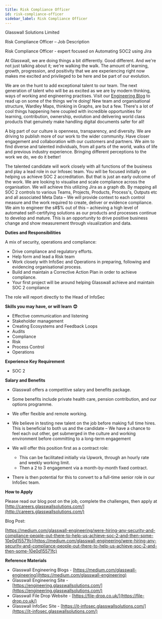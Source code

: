 ```yaml
---
title: Risk Compliance Officer
id: risk-compliance-officer
sidebar_label: Risk Compliance Officer
---
```


Glasswall Solutions Limited

Risk Compliance Officer – Job Description

Risk Compliance Officer - expert focused on Automating SOC2 using Jira

At Glasswall, we are doing things a bit differently. Good different. And we&#39;re not just talking about it; we&#39;re walking the walk. The amount of learning, growth, progression, and positivity that we are experiencing right now makes me excited and privileged to be here and be part of our evolution.

We are on the hunt to add exceptional talent to our team. The next generation of talent who will be as excited as we are by modern thinking, ways of working and engineering practises. Visit our [Engineering Blog](https://medium.com/glasswall-engineering) to read up on some of the things we&#39;re doing! New team and organisational structure, Wardley Maps, thinking in Graphs, are but a few. There&#39;s a lot of cool things happening here coupled with incredible opportunities for learning, contribution, ownership, evolution and delivering world class products that genuinely make handling digital documents safer for all!

A big part of our culture is openness, transparency, and diversity. We are driving to publish more of our work to the wider community. Have closer engagement and collaboration with our customers and partners. We aim to find diverse and talented individuals, from all parts of the world, walks of life and previous industry experience. Bringing different perceptions to the work we do, we do it better!

The talented candidate will work closely with all functions of the business and play a lead role in our Infosec team. You will be focused initially on helping us achieve SOC 2 accreditation. But that is just an early outcome of the work. We are looking to visualise and scale compliance across the organisation. We will achieve this utilizing Jira as a graph db. By mapping all SOC 2 controls to various Teams, Projects, Products, Process&#39;s, Outputs etc and all associated Meta Data – We will provide context to each control measure and the work required to create, deliver or evidence compliance. We aim to engineer the s#$% out of this – achieving a high level of automated self-certifying solutions as our products and processes continue to develop and mature. This is an opportunity to drive positive business change and show measurement through visualization and data.

**Duties and Responsibilities**

A mix of security, operations and compliance:

- Drive compliance and regulatory efforts.
- Help form and lead a Risk team
- Work closely with InfoSec and Operations in preparing, following and evidencing organisational process.
- Build and maintain a Corrective Action Plan in order to achieve compliance.
- Your first project will be around helping Glasswall achieve and maintain SOC 2 compliance

The role will report directly to the Head of InfoSec

**Skills you may have, or will learn**  **😊**

- Effective communication and listening
- Stakeholder management
- Creating Ecosystems and Feedback Loops
- Audits
- Compliance
- Risk
- Process Control
- Operations

**Experience Key Requirement**

- SOC 2

**Salary and Benefits**

- Glasswall offers a competitive salary and benefits package.
- Some benefits include private health care, pension contribution, and our options programme.
- We offer flexible and remote working.

- We believe in testing new talent on the job before making full time hires. This is beneficial to both us and the candidate – We have a chance to feel each out other, get submerged in the culture and working environment before committing to a long-term engagement
- We will offer this position first as a contract role:
  - This can be facilitated initially via Upwork, through an hourly rate and weekly working limit.
  - Then a 2 to 3 engagement via a month-by-month fixed contract.
- There is then potential for this to convert to a full-time senior role in our InfoSec team.

**How to Apply**

Please read our blog post on the job, complete the challenges, then apply at [http://careers.glasswallsolutions.com/](http://careers.glasswallsolutions.com/)

Blog Post:

[https://medium.com/glasswall-engineering/were-hiring-any-security-and-compliance-people-out-there-to-help-us-achieve-soc-2-and-then-some-10e0d15571fc](https://medium.com/glasswall-engineering/were-hiring-any-security-and-compliance-people-out-there-to-help-us-achieve-soc-2-and-then-some-10e0d15571fc)

**Reference Materials**

- Glasswall Engineering Blogs - [https://medium.com/glasswall-engineering](https://medium.com/glasswall-engineering)
- Glasswall Engineering Site - [https://engineering.glasswallsolutions.com/](https://engineering.glasswallsolutions.com/)
- Glasswall File Drop Website - [https://file-drop.co.uk/](https://file-drop.co.uk/)
- Glasswall InfoSec Site - [https://it-infosec.glasswallsolutions.com/](https://it-infosec.glasswallsolutions.com/)

